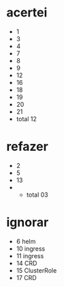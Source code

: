# acertei
- 1
- 3
- 4
- 7
- 8
- 9
- 12
- 16
- 18
- 19
- 20
- 21
- total 12

# refazer
- 2
- 5
- 13
- - total 03

# ignorar
- 6 helm
- 10 ingress
- 11 ingress
- 14 CRD
- 15 ClusterRole
- 17 CRD